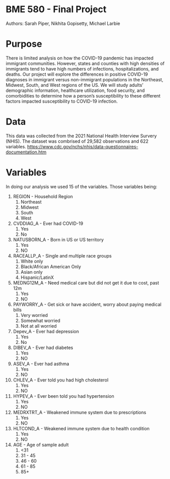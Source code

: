 # BME 580 - Final Project
Authors: Sarah Piper, Nikhita Gopisetty, Michael Larbie


# Purpose
There is limited analysis on how the COVID-19 pandemic has impacted immigrant communities.
However, states and counties with high densities of immigrants tend to have high numbers of infections, hospitalizations, and deaths.
Our project will explore the differences in positive COVID-19 diagnoses in immigrant versus non-immigrant populations in the 
Northeast, Midwest, South, and West regions of the US. We will study adults’ demographic information, healthcare utilization, food security,
and comorbidities to determine how a person’s susceptibility to these different factors impacted susceptibility to COVID-19 infection.


# Data
This data was collected from the 2021 National Health Interview Survery (NHIS).
The dataset was combrised of 29,582 observations and 622 variables.
https://www.cdc.gov/nchs/nhis/data-questionnaires-documentation.htm


# Variables
In doing our analysis we used 15 of the variables. Those variables being:
1. REGION - Household Region
	1. Northeast
	2. Midwest
	3. South
	4. West
2. CVDDIAG_A - Ever had COVID-19
	1. Yes
	2. No
3. NATUSBORN_A - Born in US or US territory
	1. Yes
	2. NO
4. RACEALLP_A - Single and multiple race groups
	1. White only
	2. Black/African American Only
	3. Asian only
	8. Hispanic/LatinX
5. MEDNG12M_A - Need medical care but did not get it due to cost, past 12m
	1. Yes
	2. NO
6. PAYWORRY_A - Get sick or have accident, worry about paying medical bills
	1. Very worried
	2. Somewhat worried
	3. Not at all worried
7. Depev_A - Ever had depression
	1. Yes
	2. No
8. DIBEV_A - Ever had diabetes
	1. Yes
	2. NO
9. ASEV_A - Ever had asthma
	1. Yes
	2. NO
10. CHLEV_A - Ever told you had high cholesterol
	1. Yes
	2. NO
11. HYPEV_A - Ever been told you had hypertension
	1. Yes
	2. NO
13. MEDRXTRT_A - Weakened immune system due to prescriptions
	1. Yes
	2. NO
14. HLTCOND_A - Weakened immune system due to health condition
	1. Yes
	2. NO
15. AGE - Age of sample adult
	1. <31
	2. 31 - 45
	3. 46 - 60
	4. 61 - 85
	5. 85+
